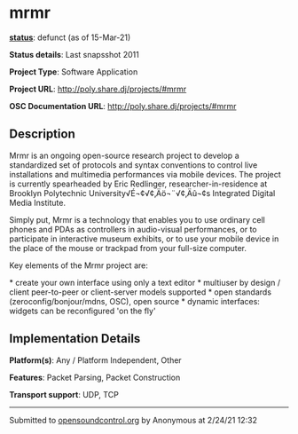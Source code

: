 # mrmr

**[status](../implementation-status.html)**: defunct (as of 15-Mar-21)

**Status details**: 
Last snapsshot 2011

**Project Type**: Software Application

**Project URL**: <http://poly.share.dj/projects/#mrmr>

**OSC Documentation URL**: <http://poly.share.dj/projects/#mrmr>

## Description

Mrmr is an ongoing open-source research project to develop a standardized set of protocols and syntax conventions to control live installations and multimedia performances via mobile devices. The project is currently spearheaded by Eric Redlinger, researcher-in-residence at Brooklyn Polytechnic University√É¬¢√¢‚Äö¬¨√¢‚Äû¬¢s Integrated Digital Media Institute. <p> Simply put, Mrmr is a technology that enables you to use ordinary cell phones and PDAs as controllers in audio-visual performances, or to participate in interactive museum exhibits, or to use your mobile device in the place of the mouse or trackpad from your full-size computer. <p> Key elements of the Mrmr project are: <p> * create your own interface using only a text editor * multiuser by design / client peer-to-peer or client-server models supported * open standards (zeroconfig/bonjour/mdns, OSC), open source * dynamic interfaces: widgets can be reconfigured 'on the fly'

## Implementation Details

**Platform(s)**: Any / Platform Independent, Other

**Features**: Packet Parsing, Packet Construction

**Transport support**: UDP, TCP

---
Submitted to [opensoundcontrol.org](https://opensoundcontrol.org) by Anonymous at 2/24/21 12:32
